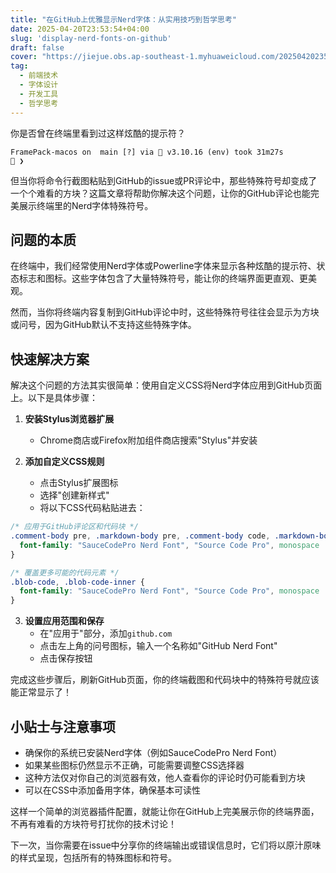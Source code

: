 ```yaml
---
title: "在GitHub上优雅显示Nerd字体：从实用技巧到哲学思考"
date: 2025-04-20T23:53:54+04:00
slug: 'display-nerd-fonts-on-github'
draft: false
cover: "https://jiejue.obs.ap-southeast-1.myhuaweicloud.com/20250420235634187.webp"
tag:
  - 前端技术
  - 字体设计
  - 开发工具
  - 哲学思考
---
```


你是否曾在终端里看到过这样炫酷的提示符？

```
FramePack-macos on  main [?] via 🐍 v3.10.16 (env) took 31m27s
󰄛 ❯
```

但当你将命令行截图粘贴到GitHub的issue或PR评论中，那些特殊符号却变成了一个个难看的方块？这篇文章将帮助你解决这个问题，让你的GitHub评论也能完美展示终端里的Nerd字体特殊符号。

<!--more-->

## 问题的本质

在终端中，我们经常使用Nerd字体或Powerline字体来显示各种炫酷的提示符、状态标志和图标。这些字体包含了大量特殊符号，能让你的终端界面更直观、更美观。

然而，当你将终端内容复制到GitHub评论中时，这些特殊符号往往会显示为方块或问号，因为GitHub默认不支持这些特殊字体。

## 快速解决方案

解决这个问题的方法其实很简单：使用自定义CSS将Nerd字体应用到GitHub页面上。以下是具体步骤：

1. **安装Stylus浏览器扩展**
   - Chrome商店或Firefox附加组件商店搜索"Stylus"并安装

2. **添加自定义CSS规则**
   - 点击Stylus扩展图标
   - 选择"创建新样式"
   - 将以下CSS代码粘贴进去：

```css
/* 应用于GitHub评论区和代码块 */
.comment-body pre, .markdown-body pre, .comment-body code, .markdown-body code {
  font-family: "SauceCodePro Nerd Font", "Source Code Pro", monospace !important;
}

/* 覆盖更多可能的代码元素 */
.blob-code, .blob-code-inner {
  font-family: "SauceCodePro Nerd Font", "Source Code Pro", monospace !important;
}
```

3. **设置应用范围和保存**
   - 在"应用于"部分，添加`github.com`
   - 点击左上角的问号图标，输入一个名称如"GitHub Nerd Font"
   - 点击保存按钮

完成这些步骤后，刷新GitHub页面，你的终端截图和代码块中的特殊符号就应该能正常显示了！

## 小贴士与注意事项

- 确保你的系统已安装Nerd字体（例如SauceCodePro Nerd Font）
- 如果某些图标仍然显示不正确，可能需要调整CSS选择器
- 这种方法仅对你自己的浏览器有效，他人查看你的评论时仍可能看到方块
- 可以在CSS中添加备用字体，确保基本可读性

这样一个简单的浏览器插件配置，就能让你在GitHub上完美展示你的终端界面，不再有难看的方块符号打扰你的技术讨论！

下一次，当你需要在issue中分享你的终端输出或错误信息时，它们将以原汁原味的样式呈现，包括所有的特殊图标和符号。
